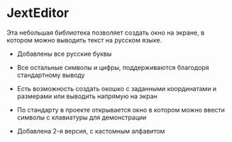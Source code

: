 # JextEditor

Эта небольшая библиотека позволяет создать окно на экране, в котором можно выводить текст на русском языке.

- Добавлены все русские буквы

- Все остальные символы и цифры, поддерживаются благодоря стандартному выводу

- Есть возможность создать окошко с заданными координатами и размерами или выводить напрямую на экран

- По стандарту в проекте открывается окно в котором можно ввести символы с клавиатуры для демонстрации

- Добавлена 2-я версия, с кастомным алфавитом

